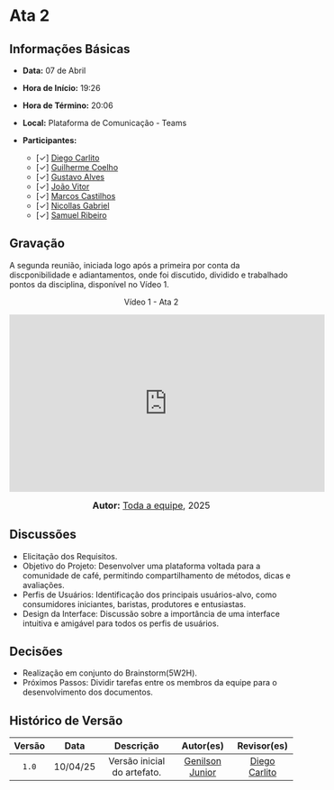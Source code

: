 # Ata 2
## Informações Básicas

- **Data:** 07 de Abril
- **Hora de Início:** 19:26
- **Hora de Término:** 20:06
- **Local:** Plataforma de Comunicação - Teams
- **Participantes:**

  - [✓] [Diego Carlito](https://github.com/DiegoCarlito)
  - [✓] [Guilherme Coelho](https://github.com/Guilermanoo)
  - [✓] [Gustavo Alves](https://github.com/gustaallves)
  - [✓] [João Vitor](https://github.com/Joa0v)
  - [✓] [Marcos Castilhos](https://github.com/Marcosatc147)
  - [✓] [Nicollas Gabriel](https://github.com/Nicollaxs)
  - [✓] [Samuel Ribeiro](https://github.com/SamuelRicosta)

## Gravação

A segunda reunião, iniciada logo após a primeira por conta da discponibilidade e adiantamentos, onde foi discutido, dividido e trabalhado pontos da disciplina, disponível no Vídeo 1.

<div style="text-align: center">
<p>Vídeo 1 - Ata 2</p>
</div>

<iframe width="560" height="315" src="https://www.youtube.com/embed/r1TwrxQ3EJ8?si=BjMxlCQecJx2JzVb" title="YouTube video player" frameborder="0" allow="accelerometer; autoplay; clipboard-write; encrypted-media; gyroscope; picture-in-picture; web-share" referrerpolicy="strict-origin-when-cross-origin" allowfullscreen></iframe>

<font size="3"><p style="text-align: center"><b>Autor:</b>  [Toda a equipe](), 2025</p></font>

## Discussões

- Elicitação dos Requisitos.
- Objetivo do Projeto: Desenvolver uma plataforma voltada para a comunidade de café, permitindo compartilhamento de métodos, dicas e avaliações.
- Perfis de Usuários: Identificação dos principais usuários-alvo, como consumidores iniciantes, baristas, produtores e entusiastas.
- Design da Interface: Discussão sobre a importância de uma interface intuitiva e amigável para todos os perfis de usuários.

## Decisões

- Realização em conjunto do Brainstorm(5W2H).
- Próximos Passos: Dividir tarefas entre os membros da equipe para o desenvolvimento dos documentos.

## Histórico de Versão

| Versão | Data | Descrição | Autor(es) | Revisor(es) |
| :-: | :-: | :-: | :-: | :-: |
|`1.0`|10/04/25|Versão inicial do artefato. |[Genilson Junior](https://github.com/GenilsonJrs)| [Diego Carlito](https://github.com/DiegoCarlito) |
